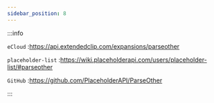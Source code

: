 ```yaml
---
sidebar_position: 8
---
```


:::info

`eCloud` :https://api.extendedclip.com/expansions/parseother

`placeholder-list` :https://wiki.placeholderapi.com/users/placeholder-list/#parseother

`GitHub` :https://github.com/PlaceholderAPI/ParseOther

:::